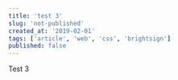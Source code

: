 ```yaml
---
title: 'test 3'
slug: 'not-published'
created_at: '2019-02-01'
tags: ['article', 'web', 'css', 'brightsign']
published: false
---
```


Test 3